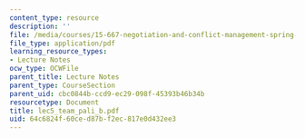```yaml
---
content_type: resource
description: ''
file: /media/courses/15-667-negotiation-and-conflict-management-spring-2001/64c6824f60ced87bf2ec817e0d432ee3_lec5_team_pali_b.pdf
file_type: application/pdf
learning_resource_types:
- Lecture Notes
ocw_type: OCWFile
parent_title: Lecture Notes
parent_type: CourseSection
parent_uid: cbc0844b-ccd9-ec29-098f-45393b46b34b
resourcetype: Document
title: lec5_team_pali_b.pdf
uid: 64c6824f-60ce-d87b-f2ec-817e0d432ee3
---
```

